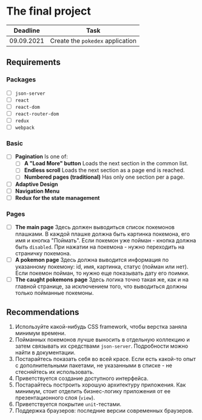 # The final project

|  Deadline  |               Task               |
| :--------: | :------------------------------: |
| 09.09.2021 | Create the `pokedex` application |

## Requirements

### Packages

-   [ ] `json-server`
-   [ ] `react`
-   [ ] `react-dom`
-   [ ] `react-router-dom`
-   [ ] `redux`
-   [ ] `webpack`

### Basic

-   [ ] **Pagination** Is one of:
    -   [ ] **A "Load More" button** Loads the next section in the common list.
    -   [ ] **Endless scroll** Loads the next section as a page end is reached.
    -   [ ] **Numbered pages (traditional)** Has only one section per a page.
-   [ ] **Adaptive Design**
-   [ ] **Navigation Menu**
-   [ ] **Redux for the state management**

### Pages

-   [ ] **The main page** Здесь должен выводиться список покемонов плашками.
        В каждой плашке должна быть картинка покемона, его имя и кнопка
        "Поймать". Если покемон уже пойман - кнопка должна быть `disabled`. При
        нажатии на покемона - нужно переходить на страничку покемона.
-   [ ] **A pokemon page** Здесь должна выводится информация по указанному
        покемону: id, имя, картинка, статус (пойман или нет). Если покемон
        пойман, то нужно еще показывать дату его поимки.
-   [ ] **The caught pokemons page** Здесь логика точно такая же, как и на
        главной странице, за исключением того, что выводиться должны только
        пойманные покемоны.

## Recommendations

1.  Используйте какой-нибудь CSS framework, чтобы верстка заняла минимум
    времени.
2.  Пойманных покемонов лучше выносить в отдельную коллекцию и затем связывать
    их средствами `json-server`. Подробности можно найти в документации.
3.  Постарайтесь показать себя во всей красе. Если есть какой-то опыт с
    дополнительными пакетами, не указанными в списке - не стесняйтесь их
    использовать.
4.  Приветствуется создание доступного интерфейса.
5.  Постарайтесь построить хорошую архитектуру приложения. Как минимум, стоит
    отделить бизнес-логику приложения от ее презентационного слоя (`view`).
6.  Приветствуется покрытие `unit`-тестами.
7.  Поддержка браузеров: последние версии современных браузеров.
